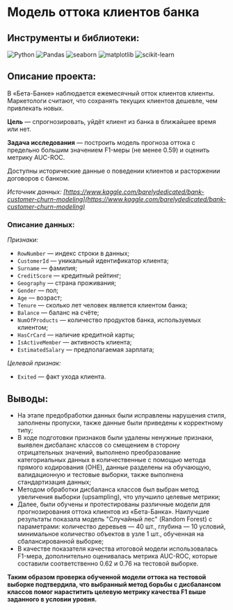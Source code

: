 # Модель оттока клиентов банка

## Инструменты и библиотеки:
![Python](https://img.shields.io/badge/-Python-white?style=flat&logo=python)
![Pandas](https://img.shields.io/badge/-Pandas-white?style=flat&logo=pandas&logoColor=130754)
![seaborn](https://img.shields.io/badge/-seaborn-white?style=flat&logo=seaborn)
![matplotlib](https://img.shields.io/badge/-matplotlib-white?style=flat&logo=matplotlib)
![scikit-learn](https://img.shields.io/badge/-scikit-white?style=flat&logo=scikit-learn)
## Описание проекта:
В «Бета-Банке» наблюдается ежемесячный отток клиентов клиенты. Маркетологи считают, что сохранять текущих клиентов дешевле, чем привлекать новых. 

**Цель** — спрогнозировать, уйдёт клиент из банка в ближайшее время или нет.

**Задача исследования** — построить модель прогноза оттока с предельно большим значением F1-меры (не менее 0.59) и оценить метрику AUC-ROC.

Доступны исторические данные о поведении клиентов и расторжении договоров с банком.    

*Источник данных: [https://www.kaggle.com/barelydedicated/bank-customer-churn-modeling](https://www.kaggle.com/barelydedicated/bank-customer-churn-modeling)*
### Описание данных:
*Признаки:*
*	`RowNumber` — индекс строки в данных;
*	`CustomerId` — уникальный идентификатор клиента;
*	`Surname` — фамилия;
*	`CreditScore` — кредитный рейтинг;
*	`Geography` — страна проживания;
*	`Gender` — пол;
*	`Age` — возраст;
*	`Tenure` — сколько лет человек является клиентом банка;
*	`Balance` — баланс на счёте;
*	`NumOfProducts` — количество продуктов банка, используемых клиентом;
*	`HasCrCard` — наличие кредитной карты;
*	`IsActiveMember` — активность клиента;
*	`EstimatedSalary` — предполагаемая зарплата;

*Целевой признак:*
*	`Exited` — факт ухода клиента.
## Выводы:
* На этапе предобработки данных были исправлены нарушения стиля, заполнены пропуски, также данные были приведены к корректному типу;
* В ходе подготовки признаков были удалены ненужные признаки, выявлен дисбаланс классов со смещением в сторону отрицательных значений, выполнено преобразование категориальных данных в количественные с помощью метода прямого кодирования (OHE), данные разделены на обучающую, валидационную и тестовые выборки, также выполнена стандартизация данных;
* Методом обработки дисбаланса классов был выбран метод увеличения выборки (upsampling), что улучшило целевые метрики;
* Далее, были обучены и протестированы различные модели для прогнозирования оттока клиентов из «Бета-Банка». Наилучшие результаты показала модель "Случайный лес" (Random Forest) с параметрами: количество деревьев — 40 шт., глубина — 10 условий, минимальное количество объектов в узле  1 шт., обученная на сбалансированной выборке;
* В качестве показателя качества итоговой модели использовалась F1-мера, дополнительно оценивалась метрика AUC-ROC, которые составили соответственно 0.62 и 0.76 на тестовой выборке.

**Таким образом проверка обученной модели оттока на тестовой выборке подтвердила, что выбранный метод борьбы с дисбалансом классов помог нараститить целевую метрику качества F1 выше заданного в условии уровня.**
